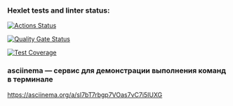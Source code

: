 ### Hexlet tests and linter status:
[![Actions Status](https://github.com/Liudmila198/frontend-project-46/actions/workflows/hexlet-check.yml/badge.svg)](https://github.com/Liudmila198/frontend-project-46/actions)

[![Quality Gate Status](https://sonarcloud.io/api/project_badges/measure?project=Liudmila198_frontend-project-46&metric=alert_status)](https://sonarcloud.io/summary/new_code?id=Liudmila198_frontend-project-46)

[![Test Coverage](https://sonarcloud.io/api/project_badges/measure?project=Liudmila198_frontend-project-46&metric=coverage)](https://sonarcloud.io/summary/new_code?id=Liudmila198_frontend-project-46)

### asciinema — сервис для демонстрации выполнения команд в терминале
https://asciinema.org/a/sl7bT7rbgp7VOas7vC7i5IUXG
